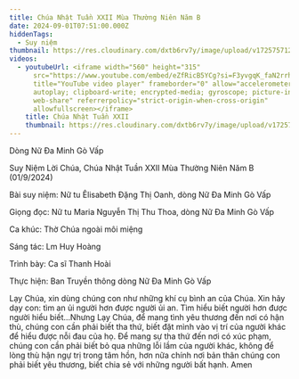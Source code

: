 ```yaml
---
title: Chúa Nhật Tuần XXII Mùa Thường Niên Năm B
date: 2024-09-01T07:51:00.000Z
hiddenTags:
  - Suy niệm
thumbnail: https://res.cloudinary.com/dxtb6rv7y/image/upload/v1725757129/1_kaarbo.jpg
videos:
  - youtubeUrl: <iframe width="560" height="315"
      src="https://www.youtube.com/embed/eZfRicB5YCg?si=F3yvgqK_faN2rrha"
      title="YouTube video player" frameborder="0" allow="accelerometer;
      autoplay; clipboard-write; encrypted-media; gyroscope; picture-in-picture;
      web-share" referrerpolicy="strict-origin-when-cross-origin"
      allowfullscreen></iframe>
    title: Chúa Nhật Tuần XXII
    thumbnail: https://res.cloudinary.com/dxtb6rv7y/image/upload/v1725757129/1_kaarbo.jpg
---
```

Dòng Nữ Đa Minh Gò Vấp  

Suy Niệm Lời Chúa, Chúa Nhật Tuần XXII Mùa Thường Niên Năm B (01/9/2024)

Bài suy niệm: Nữ tu Êlisabeth Đặng Thị Oanh, dòng Nữ Đa Minh Gò Vấp

Giọng đọc: Nữ tu Maria Nguyễn Thị Thu Thoa, dòng Nữ Đa Minh Gò Vấp

Ca khúc: Thờ Chúa ngoài môi miệng

Sáng tác: Lm Huy Hoàng

Trình bày: Ca sĩ Thanh Hoài

Thực hiện: Ban Truyền thông dòng Nữ Đa Minh Gò Vấp



Lạy Chúa, xin dùng chúng con như những khí cụ bình an của Chúa. Xin hãy dạy con: tìm an ủi người hơn được người ủi an. Tìm hiểu biết người hơn được người hiểu biết…Nhưng Lạy Chúa, để mang tình yêu thương đến nơi có hận thù, chúng con cần phải biết tha thứ, biết đặt mình vào vị trí của người khác để hiểu được nỗi đau của họ. Để mang sự tha thứ đến nơi có xúc phạm, chúng con cần phải biết bỏ qua những lỗi lầm của người khác, không để lòng thù hận ngự trị trong tâm hồn, hơn nữa chính nơi bản thân chúng con phải biết yêu thương, biết chia sẻ với những người bất hạnh. Amen
